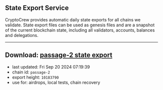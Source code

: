 ## State Export Service
CryptoCrew provides automatic daily state exports for all chains we validate. State export files can be used as genesis files and are a snapshot of the current blockchain state, including all validators, accounts, balances and delegations.

---
**Download: [passage-2 state export](https://dl-eu2.ccvalidators.com/SERVICE/passage/passage-2_export_10183790.json)**
---

- last updated: Fri Sep 20 2024 07:19:39
- chain id: `passage-2`
- export height: `10183790`
- use for: airdrops, local tests, chain recovery
